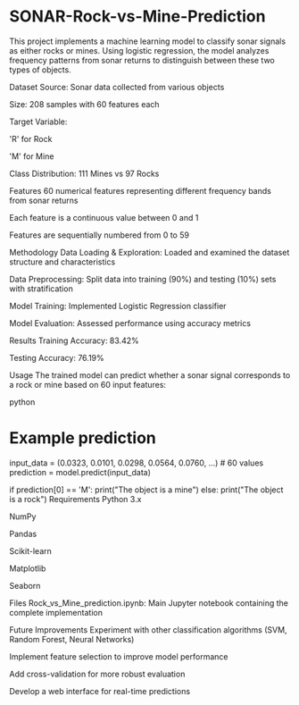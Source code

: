 # SONAR-Rock-vs-Mine-Prediction
This project implements a machine learning model to classify sonar signals as either rocks or mines. Using logistic regression, the model analyzes frequency patterns from sonar returns to distinguish between these two types of objects.

Dataset
Source: Sonar data collected from various objects

Size: 208 samples with 60 features each

Target Variable:

'R' for Rock

'M' for Mine

Class Distribution: 111 Mines vs 97 Rocks

Features
60 numerical features representing different frequency bands from sonar returns

Each feature is a continuous value between 0 and 1

Features are sequentially numbered from 0 to 59

Methodology
Data Loading & Exploration: Loaded and examined the dataset structure and characteristics

Data Preprocessing: Split data into training (90%) and testing (10%) sets with stratification

Model Training: Implemented Logistic Regression classifier

Model Evaluation: Assessed performance using accuracy metrics

Results
Training Accuracy: 83.42%

Testing Accuracy: 76.19%

Usage
The trained model can predict whether a sonar signal corresponds to a rock or mine based on 60 input features:

python
# Example prediction
input_data = (0.0323, 0.0101, 0.0298, 0.0564, 0.0760, ...) # 60 values
prediction = model.predict(input_data)

if prediction[0] == 'M':
    print("The object is a mine")
else:
    print("The object is a rock")
Requirements
Python 3.x

NumPy

Pandas

Scikit-learn

Matplotlib

Seaborn

Files
Rock_vs_Mine_prediction.ipynb: Main Jupyter notebook containing the complete implementation

Future Improvements
Experiment with other classification algorithms (SVM, Random Forest, Neural Networks)

Implement feature selection to improve model performance

Add cross-validation for more robust evaluation

Develop a web interface for real-time predictions





